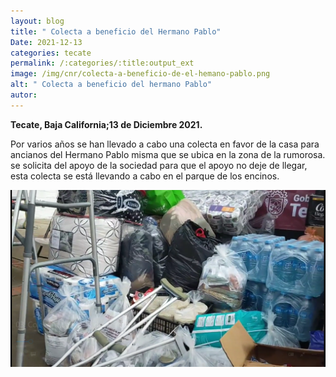 ```yaml
---
layout: blog
title: " Colecta a beneficio del Hermano Pablo"
Date: 2021-12-13
categories: tecate
permalink: /:categories/:title:output_ext
image: /img/cnr/colecta-a-beneficio-de-el-hemano-pablo.png
alt: " Colecta a beneficio del hermano Pablo"
autor:
---
```


**Tecate, Baja California;13 de Diciembre 2021.** 

Por varios años se han llevado a cabo una colecta en favor de la casa para ancianos del Hermano Pablo misma que se ubica en la zona de la rumorosa.
se solicita del apoyo de la sociedad para que el apoyo no deje de llegar, esta colecta se está llevando a cabo en el parque de los encinos.

<div id="carouselExampleSlidesOnly" class="carousel slide" data-ride="carousel">
  <div class="carousel-inner">
    <div class="carousel-item active">
       <img class="d-block w-100" src="/img/cnr/colecta-a-beneficio-de-el-hemano-pablo.png" loading="lazy"  alt=" Colecta a beneficio del hermano Pablo">
    </div>
  </div>
</div>
